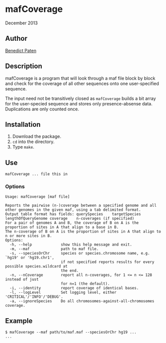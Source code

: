 # mafCoverage

December 2013

## Author

[Benedict Paten](https://github.com/benedictpaten/)

## Description
mafCoverage is a program that will look through a maf file block by block and check for the coverage of all other sequences onto one user-specified sequence.

The input need not be transitively closed as <code>mafCoverage</code> builds a bit array for the user-specied sequence and stores only presence-absense data. Duplications are only counted once.

## Installation
1. Download the package.
2. <code>cd</code> into the directory.
3. Type <code>make</code>.

## Use
<code>mafCoverage ... file this in</code>

### Options
```shell
Usage: mafCoverage [maf file]

Reports the pairwise (n-)coverage between a specified genome and all other genomes in the given maf, using a tab delimited format.
Output table format has fields: querySpecies	targetSpecies	lengthOfQueryGenome	coverage	n-coverages (if specified)
For a pair of genomes A and B, the coverage of B on A is the proportion of sites in A that align to a base in B.
The n-coverage of B on A is the proportion of sites in A that align to n or more sites in B.
Options:
  -h, --help             show this help message and exit.
  -m, --maf              path to maf file.
  -s, --speciesOrChr     species or species.chromosome name, e.g. `hg19' or 'hg19.chr1',
                         if not specified reports results for every possible species.wildcard at
                         the end.
  -n, --nCoverage        report all n-coverages, for 1 <= n <= 128 instead of just
                         for n=1 (the default).
  -i, --identity         report coverage of identical bases.
  -l, --logLevel         Set logging level, either 'CRITICAL'/'INFO'/'DEBUG'.
  -a, --ignoreSpecies    Do all chromosomes-against-all-chromosomes coverage.
```


## Example
    $ mafCoverage --maf path/to/maf.maf --speciesOrChr hg19 ...
    ...


